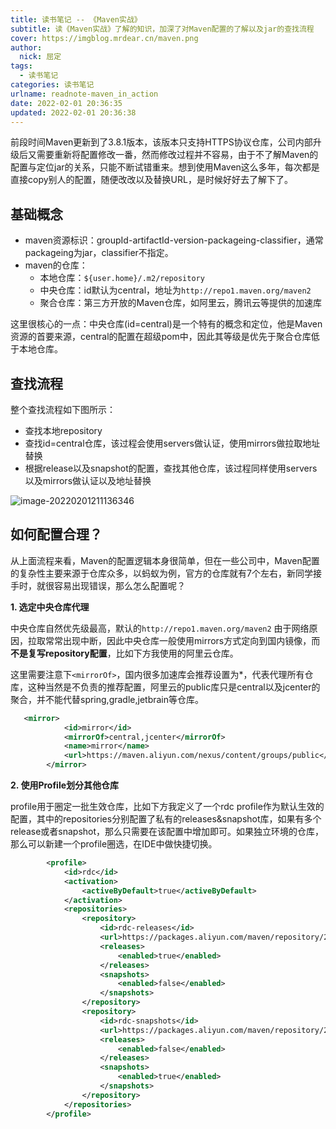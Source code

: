 ```yaml
---
title: 读书笔记 -- 《Maven实战》
subtitle: 读《Maven实战》了解的知识，加深了对Maven配置的了解以及jar的查找流程
cover: https://imgblog.mrdear.cn/maven.png
author: 
  nick: 屈定
tags:
  - 读书笔记
categories: 读书笔记
urlname: readnote-maven_in_action
date: 2022-02-01 20:36:35
updated: 2022-02-01 20:36:38
---
```


前段时间Maven更新到了3.8.1版本，该版本只支持HTTPS协议仓库，公司内部升级后又需要重新将配置修改一番，然而修改过程并不容易，由于不了解Maven的配置与定位jar的关系，只能不断试错重来。想到使用Maven这么多年，每次都是直接copy别人的配置，随便改改以及替换URL，是时候好好去了解下了。

## 基础概念

- maven资源标识：groupId-artifactId-version-packageing-classifier，通常packageing为jar，classifier不指定。
- maven的仓库：
  - 本地仓库：`${user.home}/.m2/repository` 
  - 中央仓库：id默认为central，地址为`http://repo1.maven.org/maven2` 
  - 聚合仓库：第三方开放的Maven仓库，如阿里云，腾讯云等提供的加速库

这里很核心的一点：中央仓库(id=central)是一个特有的概念和定位，他是Maven资源的首要来源，central的配置在超级pom中，因此其等级是优先于聚合仓库低于本地仓库。

## 查找流程

整个查找流程如下图所示：

- 查找本地repository
- 查找id=central仓库，该过程会使用servers做认证，使用mirrors做拉取地址替换
- 根据release以及snapshot的配置，查找其他仓库，该过程同样使用servers以及mirrors做认证以及地址替换

![image-20220201211136346](https://imgblog.mrdear.cn/uPic/image-20220201211136346_1643721096.png)

## 如何配置合理？

从上面流程来看，Maven的配置逻辑本身很简单，但在一些公司中，Maven配置的复杂性主要来源于仓库众多，以蚂蚁为例，官方的仓库就有7个左右，新同学接手时，就很容易出现错误，那么怎么配置呢？

**1. 选定中央仓库代理**

中央仓库自然优先级最高，默认的`http://repo1.maven.org/maven2` 由于网络原因，拉取常常出现中断，因此中央仓库一般使用mirrors方式定向到国内镜像，而**不是复写repository配置**，比如下方我使用的阿里云仓库。

这里需要注意下`<mirrorOf>`，国内很多加速库会推荐设置为*，代表代理所有仓库，这种当然是不负责的推荐配置，阿里云的public库只是central以及jcenter的聚合，并不能代替spring,gradle,jetbrain等仓库。

```xml
   <mirror>
            <id>mirror</id>
            <mirrorOf>central,jcenter</mirrorOf>
            <name>mirror</name>
            <url>https://maven.aliyun.com/nexus/content/groups/public</url>
        </mirror>
```

**2. 使用Profile划分其他仓库**

profile用于圈定一批生效仓库，比如下方我定义了一个rdc profile作为默认生效的配置，其中的repositories分别配置了私有的releases&snapshot库，如果有多个release或者snapshot，那么只需要在该配置中增加即可。如果独立环境的仓库，那么可以新建一个profile圈选，在IDE中做快捷切换。

```xml
        <profile>
            <id>rdc</id>
            <activation>
                <activeByDefault>true</activeByDefault>
            </activation>
            <repositories>
                <repository>
                    <id>rdc-releases</id>
                    <url>https://packages.aliyun.com/maven/repository/2184158-release-WRgrWp/</url>
                    <releases>
                        <enabled>true</enabled>
                    </releases>
                    <snapshots>
                        <enabled>false</enabled>
                    </snapshots>
                </repository>
                <repository>
                    <id>rdc-snapshots</id>
                    <url>https://packages.aliyun.com/maven/repository/2184158-snapshot-3P70Vz/</url>
                    <releases>
                        <enabled>false</enabled>
                    </releases>
                    <snapshots>
                        <enabled>true</enabled>
                    </snapshots>
                </repository>
            </repositories>
        </profile>
```

